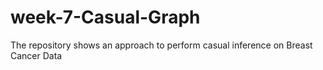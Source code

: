 # week-7-Casual-Graph
The repository shows an approach to perform casual inference on Breast Cancer Data
